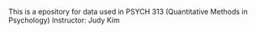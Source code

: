 This is a epository for data used in PSYCH 313 (Quantitative Methods in Psychology)
Instructor: Judy Kim 
